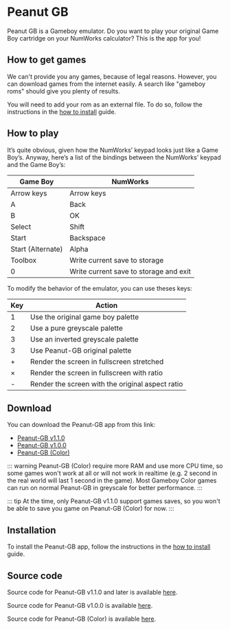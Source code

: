 # Peanut GB

Peanut GB is a Gameboy emulator. Do you want to play your original Game Boy
cartridge on your NumWorks calculator? This is the app for you!

## How to get games

We can't provide you any games, because of legal reasons. However, you can
download games from the internet easily. A search like "gameboy roms" should
give you plenty of results.

You will need to add your rom as an external file. To do so, follow the
instructions in the [how to install](../help/how-to-install.md) guide.

## How to play

It’s quite obvious, given how the NumWorks’ keypad looks just like a Game Boy’s.
Anyway, here’s a list of the bindings between the NumWorks’ keypad and the
Game Boy’s:

| Game Boy          | NumWorks                               |
| ----------------- | -------------------------------------- |
| Arrow keys        | Arrow keys                             |
| A                 | Back                                   |
| B                 | OK                                     |
| Select            | Shift                                  |
| Start             | Backspace                              |
| Start (Alternate) | Alpha                                  |
| Toolbox           | Write current save to storage          |
| 0                 | Write current save to storage and exit |

To modify the behavior of the emulator, you can use theses keys:

| Key | Action                                           |
| --- | ------------------------------------------------ |
| 1   | Use the original game boy palette                |
| 2   | Use a pure greyscale palette                     |
| 3   | Use an inverted greyscale palette                |
| 3   | Use Peanut-GB original palette                   |
| +   | Render the screen in fullscreen stretched        |
| ×   | Render the screen in fullscreen with ratio       |
| -   | Render the screen with the original aspect ratio |

## Download

You can download the Peanut-GB app from this link:

- [Peanut-GB v1.1.0](https://yaya-cout.github.io/Nwagyu/assets/apps/peanutgb-1.1.0.nwa)
- [Peanut-GB v1.0.0](https://yaya-cout.github.io/Nwagyu/assets/apps/peanutgb-1.0.0.nwa)
- [Peanut-GB (Color)](https://yaya-cout.github.io/Nwagyu/assets/apps/peanutgbc.nwa)

::: warning
Peanut-GB (Color) require more RAM and use more CPU time, so some games won't
work at all or will not work in realtime (e.g. 2 second in the real world will
last 1 second in the game).
Most Gameboy Color games can run on normal Peanut-GB in greyscale for better
performance.
:::

::: tip
At the time, only Peanut-GB v1.1.0 support games saves, so you won't be able to
save you game on Peanut-GB (Color) for now.
:::

## Installation

To install the Peanut-GB app, follow the instructions in the
[how to install](../help/how-to-install.md) guide.

## Source code

Source code for Peanut-GB v1.1.0 and later is available
[here](https://codeberg.org/Yaya-Cout/peanutgb).

Source code for Peanut-GB v1.0.0 is available
[here](https://github.com/nwagyu/peanutgb/).

Source code for Peanut-GB (Color) is available
[here](https://github.com/Lisra-git/peanutgb/).
